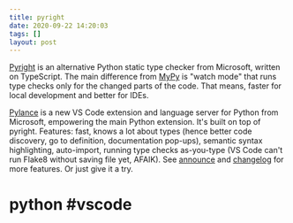 ```yaml
---
title: pyright
date: 2020-09-22 14:20:03
tags: []
layout: post
---
```


[Pyright](https://github.com/microsoft/pyright) is an alternative Python static type checker from Microsoft, written on TypeScript. The main difference from [MyPy](http://mypy-lang.org/) is "watch mode" that runs type checks only for the changed parts of the code. That means, faster for local development and better for IDEs.

[Pylance](https://github.com/microsoft/pylance-release) is a new VS Code extension and language server for Python from Microsoft, empowering the main Python extension. It's built on top of pyright. Features: fast, knows a lot about types (hence better code discovery, go to definition, documentation pop-ups), semantic syntax highlighting, auto-import, running type checks as-you-type (VS Code can't run Flake8 without saving file yet, AFAIK). See [announce](https://devblogs.microsoft.com/python/announcing-pylance-fast-feature-rich-language-support-for-python-in-visual-studio-code/) and [changelog](https://github.com/microsoft/pylance-release/blob/master/CHANGELOG.md) for more features. Or just give it a try.

# python #vscode
